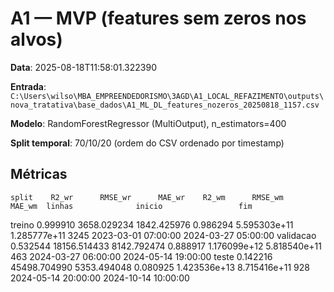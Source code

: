 # A1 — MVP (features sem zeros nos alvos)

**Data**: 2025-08-18T11:58:01.322390

**Entrada**: `C:\Users\wilso\MBA_EMPREENDEDORISMO\3AGD\A1_LOCAL_REFAZIMENTO\outputs\nova_tratativa\base_dados\A1_ML_DL_features_nozeros_20250818_1157.csv`

**Modelo**: RandomForestRegressor (MultiOutput), n_estimators=400

**Split temporal**: 70/10/20 (ordem do CSV ordenado por timestamp)

## Métricas
    split    R2_wr      RMSE_wr      MAE_wr    R2_wm      RMSE_wm       MAE_wm  linhas              inicio                 fim
   treino 0.999910  3658.029234 1842.425976 0.986294 5.595303e+11 1.285777e+11    3245 2023-03-01 07:00:00 2024-03-27 05:00:00
validacao 0.532544 18156.514433 8142.792474 0.888917 1.176099e+12 5.818540e+11     463 2024-03-27 06:00:00 2024-05-14 19:00:00
    teste 0.142216 45498.704990 5353.494048 0.080925 1.423536e+13 8.715416e+11     928 2024-05-14 20:00:00 2024-10-14 10:00:00
